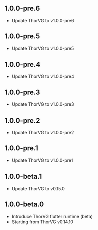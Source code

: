 ## 1.0.0-pre.6

* Update ThorVG to v1.0.0-pre6

## 1.0.0-pre.5

* Update ThorVG to v1.0.0-pre5

## 1.0.0-pre.4

* Update ThorVG to v1.0.0-pre4

## 1.0.0-pre.3

* Update ThorVG to v1.0.0-pre3

## 1.0.0-pre.2

* Update ThorVG to v1.0.0-pre2

## 1.0.0-pre.1

* Update ThorVG to v1.0.0-pre1

## 1.0.0-beta.1

* Update ThorVG to v0.15.0

## 1.0.0-beta.0

* Introduce ThorVG flutter runtime (beta)
* Starting from ThorVG v0.14.10